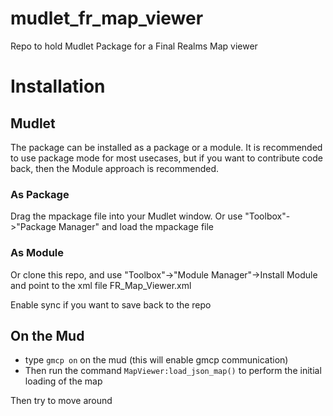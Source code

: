 # mudlet_fr_map_viewer
Repo to hold Mudlet Package for a Final Realms Map viewer


# Installation

## Mudlet

The package can be installed as a package or a module. It is recommended to use package mode for most usecases, but if you want to contribute code back, then the Module approach is recommended.

### As Package

Drag the mpackage file into your Mudlet window.
Or use "Toolbox"->"Package Manager" and load the mpackage file

### As Module

Or clone this repo, and use "Toolbox"->"Module Manager"->Install Module and point to the xml file FR_Map_Viewer.xml

Enable sync if you want to save back to the repo

## On the Mud

* type `gmcp on` on the mud (this will enable gmcp communication)
* Then run the command `MapViewer:load_json_map()` to perform the initial loading of the map

Then try to move around
